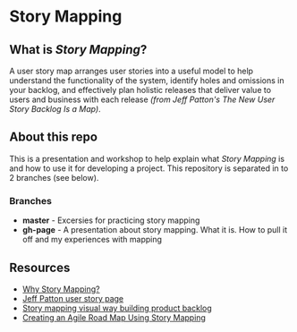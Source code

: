 # Story Mapping

## What is *Story Mapping*?

A user story map arranges user stories into a useful model to help understand the functionality of the system, identify holes and omissions in your backlog, and effectively plan holistic releases that deliver value to users and business with each release *(from Jeff Patton's The New User Story Backlog Is a Map)*.

## About this repo

This is a presentation and workshop  to help explain what *Story Mapping* is and how to use it for developing a project. This repository is separated in to 2 branches (see below).

### Branches

* **master** - Excersies for practicing story mapping
* **gh-page** - A presentation about story mapping. What it is. How to pull it off and my experiences with mapping

## Resources

* [Why Story Mapping?](https://chrismarksus.github.io/presentation-story-mapping/#/)
* [Jeff Patton user story page](http://jpattonassociates.com/user-story-mapping/)
* [Story mapping visual way building product backlog](https://www.thoughtworks.com/insights/blog/story-mapping-visual-way-building-product-backlog)
* [Creating an Agile Road Map Using Story Mapping](https://www.scrumalliance.org/community/articles/2013/august/creating-an-agile-roadmap-using-story-mapping)
